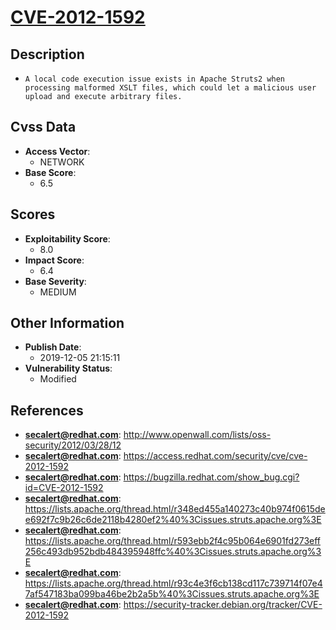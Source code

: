 
# [CVE-2012-1592](http://www.openwall.com/lists/oss-security/2012/03/28/12)

## Description

- `A local code execution issue exists in Apache Struts2 when processing malformed XSLT files, which could let a malicious user upload and execute arbitrary files.`

## Cvss Data

- **Access Vector**:
  - NETWORK
- **Base Score**:
  - 6.5

## Scores

- **Exploitability Score**:
  - 8.0
- **Impact Score**:
  - 6.4
- **Base Severity**:
  - MEDIUM

## Other Information

- **Publish Date**:
  - 2019-12-05 21:15:11
- **Vulnerability Status**:
  - Modified

## References

- **secalert@redhat.com**: http://www.openwall.com/lists/oss-security/2012/03/28/12
- **secalert@redhat.com**: https://access.redhat.com/security/cve/cve-2012-1592
- **secalert@redhat.com**: https://bugzilla.redhat.com/show_bug.cgi?id=CVE-2012-1592
- **secalert@redhat.com**: https://lists.apache.org/thread.html/r348ed455a140273c40b974f0615dee692f7c9b26c6de2118b4280ef2%40%3Cissues.struts.apache.org%3E
- **secalert@redhat.com**: https://lists.apache.org/thread.html/r593ebb2f4c95b064e6901fd273eff256c493db952bdb484395948ffc%40%3Cissues.struts.apache.org%3E
- **secalert@redhat.com**: https://lists.apache.org/thread.html/r93c4e3f6cb138cd117c739714f07e47af547183ba099ba46be2b2a5b%40%3Cissues.struts.apache.org%3E
- **secalert@redhat.com**: https://security-tracker.debian.org/tracker/CVE-2012-1592
